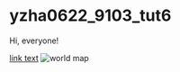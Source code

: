 # yzha0622_9103_tut6
Hi, everyone!

[link text](www.google.com)
![world map](https://cdn.pixabay.com/photo/2011/12/13/17/07/world-11047_1280.jpg)